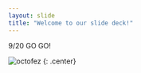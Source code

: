 ```yaml
---
layout: slide
title: "Welcome to our slide deck!"
---
```


9/20 GO GO!

![octofez](https://octodex.github.com/images/octofez.png)
{: .center}
